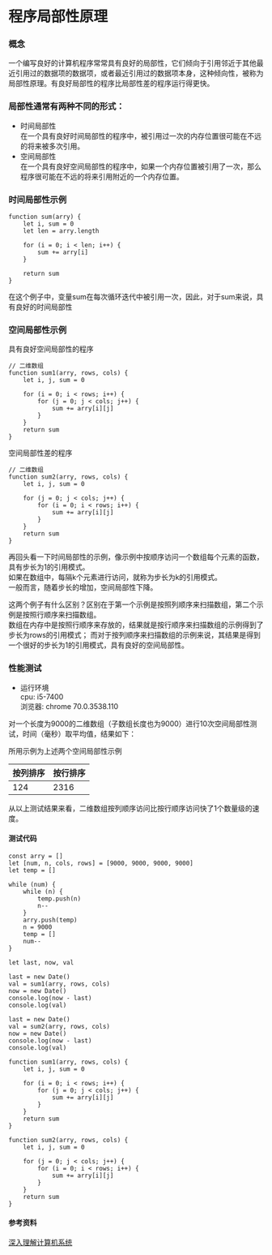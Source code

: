 # 程序局部性原理
### 概念
一个编写良好的计算机程序常常具有良好的局部性，它们倾向于引用邻近于其他最近引用过的数据项的数据项，或者最近引用过的数据项本身，这种倾向性，被称为局部性原理。有良好局部性的程序比局部性差的程序运行得更快。

### 局部性通常有两种不同的形式：
* 时间局部性 <br>
在一个具有良好时间局部性的程序中，被引用过一次的内存位置很可能在不远的将来被多次引用。
* 空间局部性 <br>
在一个具有良好空间局部性的程序中，如果一个内存位置被引用了一次，那么程序很可能在不远的将来引用附近的一个内存位置。

### 时间局部性示例
```
function sum(arry) {
	let i, sum = 0
	let len = arry.length

	for (i = 0; i < len; i++) {
		sum += arry[i]
	}

	return sum
}
```
在这个例子中，变量sum在每次循环迭代中被引用一次，因此，对于sum来说，具有良好的时间局部性

### 空间局部性示例
具有良好空间局部性的程序
```
// 二维数组 
function sum1(arry, rows, cols) {
	let i, j, sum = 0

	for (i = 0; i < rows; i++) {
		for (j = 0; j < cols; j++) {
			sum += arry[i][j]
		}
	}
	return sum
}
```
空间局部性差的程序
```
// 二维数组 
function sum2(arry, rows, cols) {
	let i, j, sum = 0

	for (j = 0; j < cols; j++) {
		for (i = 0; i < rows; i++) {
			sum += arry[i][j]
		}
	}
	return sum
}
```
再回头看一下时间局部性的示例，像示例中按顺序访问一个数组每个元素的函数，具有步长为1的引用模式。<br>
如果在数组中，每隔k个元素进行访问，就称为步长为k的引用模式。<br>
一般而言，随着步长的增加，空间局部性下降。<br>

这两个例子有什么区别？区别在于第一个示例是按照列顺序来扫描数组，第二个示例是按照行顺序来扫描数组。<br>
数组在内存中是按照行顺序来存放的，结果就是按行顺序来扫描数组的示例得到了步长为rows的引用模式；
而对于按列顺序来扫描数组的示例来说，其结果是得到一个很好的步长为1的引用模式，具有良好的空间局部性。

### 性能测试
* 运行环境 <br>
cpu: i5-7400 <br>
浏览器: chrome 70.0.3538.110

对一个长度为9000的二维数组（子数组长度也为9000）进行10次空间局部性测试，时间（毫秒）取平均值，结果如下：<br>

所用示例为上述两个空间局部性示例

|按列排序|按行排序|
|-|-|
|124|2316|

从以上测试结果来看，二维数组按列顺序访问比按行顺序访问快了1个数量级的速度。

#### 测试代码
```
const arry = []
let [num, n, cols, rows] = [9000, 9000, 9000, 9000]
let temp = []

while (num) {
	while (n) {
		temp.push(n)
		n--
	}
	arry.push(temp)
	n = 9000
	temp = []
	num--
}

let last, now, val

last = new Date()
val = sum1(arry, rows, cols)
now = new Date()
console.log(now - last)
console.log(val)

last = new Date()
val = sum2(arry, rows, cols)
now = new Date()
console.log(now - last)
console.log(val)

function sum1(arry, rows, cols) {
	let i, j, sum = 0

	for (i = 0; i < rows; i++) {
		for (j = 0; j < cols; j++) {
			sum += arry[i][j]
		}
	}
	return sum
}

function sum2(arry, rows, cols) {
	let i, j, sum = 0

	for (j = 0; j < cols; j++) {
		for (i = 0; i < rows; i++) {
			sum += arry[i][j]
		}
	}
	return sum
}
```
#### 参考资料
[深入理解计算机系统](https://book.douban.com/subject/26912767/)
